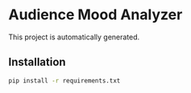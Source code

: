 # Audience Mood Analyzer

This project is automatically generated.

## Installation

```sh
pip install -r requirements.txt
```

